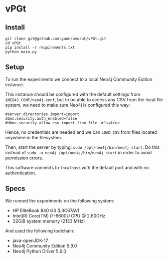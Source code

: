 # vPGt

## Install

```
git clone git@github.com:yannramusat/vPGt.git
cd vPGt
pip install -r requirements.txt
python main.py
```

## Setup 

To run the experiments we connect to a local Neo4j Community Edition instance. 

This instance should be configured with the default settings from `$NEO4J_CONF/neo4j.conf`, 
but to be able to access any CSV from the local file system, we need to make sure Neo4j is configured this way:
```
#server.directories.import=import
dbms.security.auth_enabled=false
#dbms.security.allow_csv_import_from_file_urls=true
```

Hence, no credentials are needed and we can `LOAD CSV` from files located anywhere in the filesystem.

Then, start the server by typing: `sudo /opt/neo4j/bin/neo4j start`.
Do this instead of `sudo -u neo4j /opt/neo4j/bin/neo4j start` in order to avoid permission errors.

This software connects to `localhost` with the default port and with no authentication.

## Specs

We runned the experiments on the following system: 
* HP EliteBook 840 G3 (L3C67AV)
* Intel(R) Core(TM) i7-6600U CPU @ 2.60GHz
* 32GiB system memory (2133 MHz)

And used the following toolchain:
* java-openJDK-17
* Neo4j Community Edition 5.9.0
* Neo4j Python Driver 5.9.0




